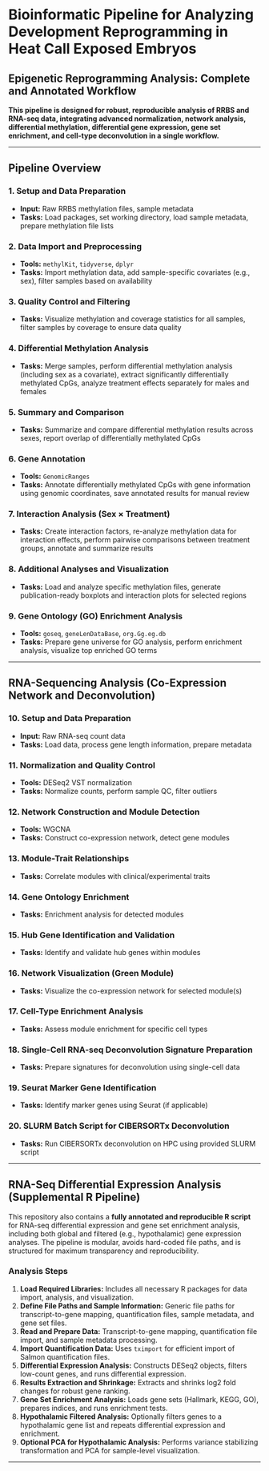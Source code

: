 # Bioinformatic Pipeline for Analyzing Development Reprogramming in Heat Call Exposed Embryos

## Epigenetic Reprogramming Analysis: Complete and Annotated Workflow

**This pipeline is designed for robust, reproducible analysis of RRBS and RNA-seq data, integrating advanced normalization, network analysis, differential methylation, differential gene expression, gene set enrichment, and cell-type deconvolution in a single workflow.**

---

## Pipeline Overview

### 1. Setup and Data Preparation
- **Input:** Raw RRBS methylation files, sample metadata
- **Tasks:** Load packages, set working directory, load sample metadata, prepare methylation file lists

### 2. Data Import and Preprocessing
- **Tools:** `methylKit`, `tidyverse`, `dplyr`
- **Tasks:** Import methylation data, add sample-specific covariates (e.g., sex), filter samples based on availability

### 3. Quality Control and Filtering
- **Tasks:** Visualize methylation and coverage statistics for all samples, filter samples by coverage to ensure data quality

### 4. Differential Methylation Analysis
- **Tasks:** Merge samples, perform differential methylation analysis (including sex as a covariate), extract significantly differentially methylated CpGs, analyze treatment effects separately for males and females

### 5. Summary and Comparison
- **Tasks:** Summarize and compare differential methylation results across sexes, report overlap of differentially methylated CpGs

### 6. Gene Annotation
- **Tools:** `GenomicRanges`
- **Tasks:** Annotate differentially methylated CpGs with gene information using genomic coordinates, save annotated results for manual review

### 7. Interaction Analysis (Sex × Treatment)
- **Tasks:** Create interaction factors, re-analyze methylation data for interaction effects, perform pairwise comparisons between treatment groups, annotate and summarize results

### 8. Additional Analyses and Visualization
- **Tasks:** Load and analyze specific methylation files, generate publication-ready boxplots and interaction plots for selected regions

### 9. Gene Ontology (GO) Enrichment Analysis
- **Tools:** `goseq`, `geneLenDataBase`, `org.Gg.eg.db`
- **Tasks:** Prepare gene universe for GO analysis, perform enrichment analysis, visualize top enriched GO terms

---

## RNA-Sequencing Analysis (Co-Expression Network and Deconvolution)

### 10. Setup and Data Preparation
- **Input:** Raw RNA-seq count data
- **Tasks:** Load data, process gene length information, prepare metadata

### 11. Normalization and Quality Control
- **Tools:** DESeq2 VST normalization
- **Tasks:** Normalize counts, perform sample QC, filter outliers

### 12. Network Construction and Module Detection
- **Tools:** WGCNA
- **Tasks:** Construct co-expression network, detect gene modules

### 13. Module-Trait Relationships
- **Tasks:** Correlate modules with clinical/experimental traits

### 14. Gene Ontology Enrichment
- **Tasks:** Enrichment analysis for detected modules

### 15. Hub Gene Identification and Validation
- **Tasks:** Identify and validate hub genes within modules

### 16. Network Visualization (Green Module)
- **Tasks:** Visualize the co-expression network for selected module(s)

### 17. Cell-Type Enrichment Analysis
- **Tasks:** Assess module enrichment for specific cell types

### 18. Single-Cell RNA-seq Deconvolution Signature Preparation
- **Tasks:** Prepare signatures for deconvolution using single-cell data

### 19. Seurat Marker Gene Identification
- **Tasks:** Identify marker genes using Seurat (if applicable)

### 20. SLURM Batch Script for CIBERSORTx Deconvolution
- **Tasks:** Run CIBERSORTx deconvolution on HPC using provided SLURM script

---

## RNA-Seq Differential Expression Analysis (Supplemental R Pipeline)

This repository also contains a **fully annotated and reproducible R script** for RNA-seq differential expression and gene set enrichment analysis, including both global and filtered (e.g., hypothalamic) gene expression analyses. The pipeline is modular, avoids hard-coded file paths, and is structured for maximum transparency and reproducibility.


### Analysis Steps

1. **Load Required Libraries:** Includes all necessary R packages for data import, analysis, and visualization.
2. **Define File Paths and Sample Information:** Generic file paths for transcript-to-gene mapping, quantification files, sample metadata, and gene set files.
3. **Read and Prepare Data:** Transcript-to-gene mapping, quantification file import, and sample metadata processing.
4. **Import Quantification Data:** Uses `tximport` for efficient import of Salmon quantification files.
5. **Differential Expression Analysis:** Constructs DESeq2 objects, filters low-count genes, and runs differential expression.
6. **Results Extraction and Shrinkage:** Extracts and shrinks log2 fold changes for robust gene ranking.
7. **Gene Set Enrichment Analysis:** Loads gene sets (Hallmark, KEGG, GO), prepares indices, and runs enrichment tests.
8. **Hypothalamic Filtered Analysis:** Optionally filters genes to a hypothalamic gene list and repeats differential expression and enrichment.
9. **Optional PCA for Hypothalamic Analysis:** Performs variance stabilizing transformation and PCA for sample-level visualization.

---

